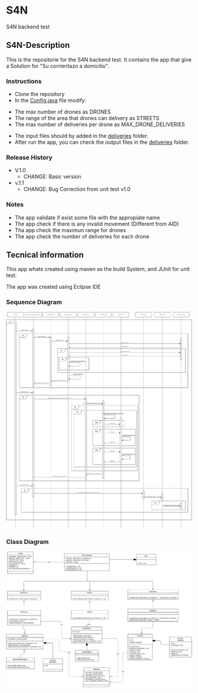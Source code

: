 # S4N
S4N backend test

## S4N-Description

This is the repositorie for the S4N backend test. It contains the app that give a Solution for "Su corrientazo a domicilio".

### Instructions

* Clone the repository
* In the [Config.java](Project/corrientazo/src/main/java/sucorrientazo/utilities/Config.java) file modify:

- The max number of drones as DRONES
- The range of the area that drones can delivery as STREETS
- The max number of deliveries per drone as MAX_DRONE_DELIVERIES

* The input files should by added in the [deliveries](Project/deliveries) folder. 
* After run the app, you can check the output files in the [deliveries](Project/deliveries) folder. 

### Release History

* V.1.0
    * CHANGE: Basic version
* v.1.1
    * CHANGE: Bug Correction from unit test v1.0

### Notes

* The app validate if exist some file with the appropiate name
* The app check if there is any invalid movement (Different from AID)
* Tha app check the maximun range for drones
* The app check the number of deliveries for each drone

## Tecnical information

This app whats created using maven as the build System, and JUnit for unit test.

The app was created using Eclipse IDE

### Sequence Diagram 

![](Diagrama/SuCorrientazo-sequence.png)

### Class Diagram

![](Diagrama/SuCorrientazo-class.png)

